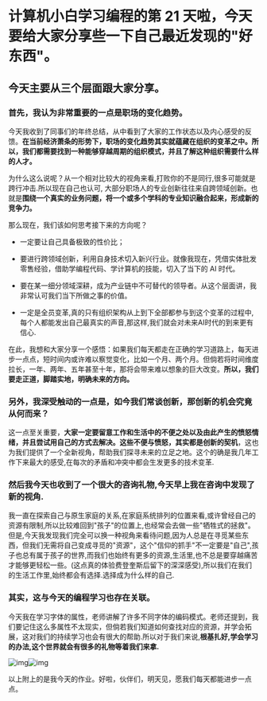 # 计算机小白学习编程的第 21 天啦，今天要给大家分享些一下自己最近发现的"好东西"。

## 今天主要从三个层面跟大家分享。

### 首先，我认为非常重要的一点是职场的变化趋势。

今天我收到了同事们的年终总结，从中看到了大家的工作状态以及内心感受的反馈。**在当前经济萧条的形势下，职场的变化趋势其实就蕴藏在组织的变革之中。所以，我们都需要找到一种能够穿越周期的组织模式，并且了解这种组织需要什么样的人才。**

为什么这么说呢？从一个相对比较大的视角来看,打败你的不是同行,很多可能就是跨行冲击.所以现在自己也认可, 大部分职场人的专业创新往往来自跨领域创新。也就是**围绕一个真实的业务问题，将一个或多个学科的专业知识融合起来，形成新的竞争力。**

那么现在，我们该如何思考接下来的方向呢？

- 一定要让自己具备极致的性价比；

- 要进行跨领域创新，利用自身技术切入新兴行业。就像我现在，凭借实体批发零售经验，借助学编程代码、学计算机的技能，切入了当下的 AI 时代。

- 要在某一细分领域深耕，成为产业链中不可替代的领导者。从这个层面讲，我非常认可我们当下所做之事的价值。

- 一定是全员变革,真的只有组织架构从上到下全部都参与到这个变革的过程中,每个人都能发出自己最真实的声音,那这样,我们就会对未来AI时代的到来更有信心.

在此，我想和大家分享一个感悟：如果我们每天都走在正确的学习道路上，每天进步一点点，短时间内或许难以察觉变化，比如一个月、两个月。但倘若将时间维度拉长，一年、两年、五年甚至十年，那将会带来难以想象的巨大改变。**所以，我们要走正道，脚踏实地，明确未来的方向。**

### 另外，我深受触动的一点是，如今我们常谈创新，那创新的机会究竟从何而来？

这一点至关重要，**大家一定要留意工作和生活中的不便之处以及由此产生的愤怒情绪，并且尝试用自己的方式去解决。这些不便与愤怒，其实都是创新的契机**，这也为我们提供了一个全新视角，帮助我们探寻未来的立足之地。这个的确是我几年工作下来最大的感受,在每次的矛盾和冲突中都会生发更多的技术变革.

### 然后我今天也收到了一个很大的咨询礼物,今天早上我在咨询中发现了新的视角.

我一直在探索自己与原生家庭的关系,在家庭系统排列的位置来看,或许曾经自己的资源有限制,所以比较难回到"孩子"的位置上,也经常会去做一些"牺牲式的拯救"。 但是,今天我发现我们完全可以换一种视角来看待问题,因为人总是在寻觅某些东西，但我们无需将自己变成寻觅的"资源"，这个"信仰的抓手"不一定要是"自己",孩子也总有属于孩子的世界,而我们也始终有更多的资源,生活里,也不总是要穿越痛苦才能够更轻松一些。(这点真的体验费登奎斯后留下的深深感受),所以我们在我们的生活工作里,始终都会有选择.选择成为什么样的自己.

### 其实，这与今天的编程学习也存在关联。

今天我在学习字体的属性，老师讲解了许多不同字体的编码模式。老师还提到，我们要记住这么多属性不太现实，但倘若我们知道如何查找对应的资源，并学会拓展，这对我们的持续学习也会有很大的帮助.所以对于我们来说,**根基扎好,学会学习的办法,这个世界就会有很多的礼物等着我们来拿.**

![img](https://get-notes.umiwi.com/get_notes_img%2F202501311821%2Fgetnotes_img_19e7290800011638.png?Expires=1740910906&OSSAccessKeyId=LTAI5t6kUibt8AreBbAbqYr3&Signature=q%2Be7ONpDkhIOwclMzjfskgWMKag%3D&x-oss-process=image%2Fresize%2Cw_720)![img](https://get-notes.umiwi.com/get_notes_img%2F202501311821%2Fgetnotes_img_19e7290dc0011638.png?Expires=1740910906&OSSAccessKeyId=LTAI5t6kUibt8AreBbAbqYr3&Signature=KlHxZxfM2fqtxH2nUunbQ0cqP%2FE%3D&x-oss-process=image%2Fresize%2Cw_720)

以上附上的是我今天的作业。好啦，伙伴们，明天见，愿我们每天都能进步一点点。
